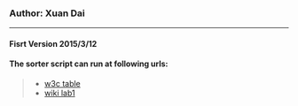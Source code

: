 ### Author: Xuan Dai

---
  
  
#### Fisrt Version 2015/3/12
#### The sorter script can run at following urls:
> - [w3c table](http://www.w3school.com.cn/tags/tag_table.asp)
> - [wiki lab1](http://my.ss.sysu.edu.cn/wiki/pages/viewpage.action?pageId=395968523 "")
